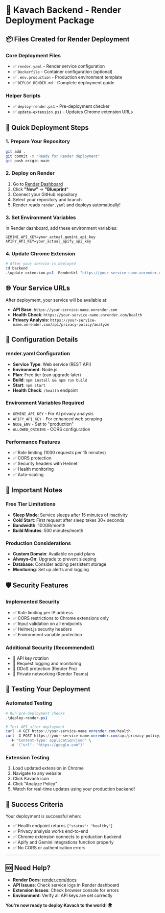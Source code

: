 # 🚀 Kavach Backend - Render Deployment Package

## 📦 Files Created for Render Deployment

### Core Deployment Files
- ✅ `render.yaml` - Render service configuration
- ✅ `Dockerfile` - Container configuration (optional)
- ✅ `.env.production` - Production environment template
- ✅ `DEPLOY_RENDER.md` - Complete deployment guide

### Helper Scripts
- ✅ `deploy-render.ps1` - Pre-deployment checker
- ✅ `update-extension.ps1` - Updates Chrome extension URLs

## 🎯 Quick Deployment Steps

### 1. Prepare Your Repository
```bash
git add .
git commit -m "Ready for Render deployment"
git push origin main
```

### 2. Deploy on Render
1. Go to [Render Dashboard](https://dashboard.render.com)
2. Click **"New"** → **"Blueprint"**
3. Connect your GitHub repository
4. Select your repository and branch
5. Render reads `render.yaml` and deploys automatically!

### 3. Set Environment Variables
In Render dashboard, add these environment variables:
```
GEMINI_API_KEY=your_actual_gemini_api_key
APIFY_API_KEY=your_actual_apify_api_key
```

### 4. Update Chrome Extension
```powershell
# After your service is deployed
cd backend
.\update-extension.ps1 -RenderUrl "https://your-service-name.onrender.com"
```

## 🌐 Your Service URLs

After deployment, your service will be available at:
- **API Base**: `https://your-service-name.onrender.com`
- **Health Check**: `https://your-service-name.onrender.com/health`
- **Privacy Analysis**: `https://your-service-name.onrender.com/api/privacy-policy/analyze`

## 🔧 Configuration Details

### render.yaml Configuration
- **Service Type**: Web service (REST API)
- **Environment**: Node.js
- **Plan**: Free tier (can upgrade later)
- **Build**: `npm install && npm run build`
- **Start**: `npm start`
- **Health Check**: `/health` endpoint

### Environment Variables Required
- `GEMINI_API_KEY` - For AI privacy analysis
- `APIFY_API_KEY` - For enhanced web scraping
- `NODE_ENV` - Set to "production"
- `ALLOWED_ORIGINS` - CORS configuration

### Performance Features
- ✅ Rate limiting (1000 requests per 15 minutes)
- ✅ CORS protection
- ✅ Security headers with Helmet
- ✅ Health monitoring
- ✅ Auto-scaling

## 🚨 Important Notes

### Free Tier Limitations
- **Sleep Mode**: Service sleeps after 15 minutes of inactivity
- **Cold Start**: First request after sleep takes 30+ seconds
- **Bandwidth**: 100GB/month
- **Build Minutes**: 500 minutes/month

### Production Considerations
- **Custom Domain**: Available on paid plans
- **Always-On**: Upgrade to prevent sleeping
- **Database**: Consider adding persistent storage
- **Monitoring**: Set up alerts and logging

## 🛡️ Security Features

### Implemented Security
- ✅ Rate limiting per IP address
- ✅ CORS restrictions to Chrome extensions only
- ✅ Input validation on all endpoints
- ✅ Helmet.js security headers
- ✅ Environment variable protection

### Additional Security (Recommended)
- 🔄 API key rotation
- 🔄 Request logging and monitoring
- 🔄 DDoS protection (Render Pro)
- 🔄 Private networking (Render Teams)

## 🧪 Testing Your Deployment

### Automated Testing
```powershell
# Run pre-deployment checks
.\deploy-render.ps1

# Test API after deployment
curl -X GET https://your-service-name.onrender.com/health
curl -X POST https://your-service-name.onrender.com/api/privacy-policy/analyze \
  -H "Content-Type: application/json" \
  -d '{"url": "https://google.com"}'
```

### Extension Testing
1. Load updated extension in Chrome
2. Navigate to any website
3. Click Kavach icon
4. Click "Analyze Policy"
5. Watch for real-time updates using your production backend!

## 🎉 Success Criteria

Your deployment is successful when:
- ✅ Health endpoint returns `{"status": "healthy"}`
- ✅ Privacy analysis works end-to-end
- ✅ Chrome extension connects to production backend
- ✅ Apify and Gemini integrations function properly
- ✅ No CORS or authentication errors

---

## 🆘 Need Help?

- **Render Docs**: [render.com/docs](https://render.com/docs)
- **API Issues**: Check service logs in Render dashboard
- **Extension Issues**: Check browser console for errors
- **Environment**: Verify all API keys are set correctly

**You're now ready to deploy Kavach to the world! 🌍**
